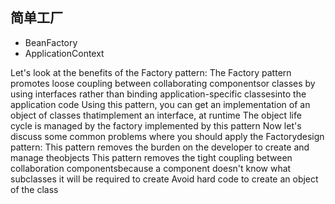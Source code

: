 ## 简单工厂

- BeanFactory
- ApplicationContext


Let's look at the benefits of the Factory pattern:
The Factory pattern promotes loose coupling between collaborating componentsor classes by using interfaces rather than binding application-specific classesinto the application code
Using this pattern, you can get an implementation of an object of classes thatimplement an interface, at runtime
The object life cycle is managed by the factory implemented by this pattern
Now let's discuss some common problems where you should apply the Factorydesign pattern:
This pattern removes the burden on the developer to create and manage theobjects
This pattern removes the tight coupling between collaboration componentsbecause a component doesn't know what subclasses it will be required to create
Avoid hard code to create an object of the class
